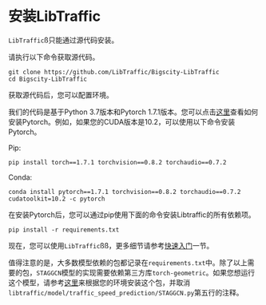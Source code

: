 # 安装LibTraffic

`LibTraffic`ß只能通过源代码安装。

请执行以下命令获取源代码。

```shell
git clone https://github.com/LibTraffic/Bigscity-LibTraffic
cd Bigscity-LibTraffic
```

获取源代码后，您可以配置环境。

我们的代码是基于Python 3.7版本和Pytorch 1.7.1版本。您可以点击[这里](https://pytorch.org/get-started/previous-versions/#v171)查看如何安装Pytorch。例如，如果您的CUDA版本是10.2，可以使用以下命令安装Pytorch。

Pip:

```shell
pip install torch==1.7.1 torchvision==0.8.2 torchaudio==0.7.2
```

Conda:

```shell
conda install pytorch==1.7.1 torchvision==0.8.2 torchaudio==0.7.2 cudatoolkit=10.2 -c pytorch
```

在安装Pytorch后，您可以通过pip使用下面的命令安装Libtraffic的所有依赖项。

```shell
pip install -r requirements.txt
```

现在，您可以使用`LibTraffic`ßß，更多细节请参考[快速入门](./quick_start.md)一节。

值得注意的是，大多数模型依赖的包都记录在`requirements.txt`中。除了以上需要的包，`STAGGCN`模型的实现需要依赖第三方库`torch-geometric`。如果您想运行这个模型，请参考[这里](https://github.com/rusty1s/pytorch_geometric)来根据您的环境安装这个包，并取消`libtraffic/model/traffic_speed_prediction/STAGGCN.py`第五行的注释。
